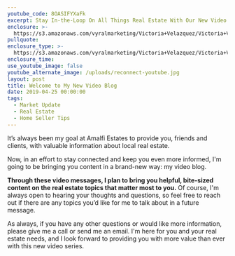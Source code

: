 ```yaml
---
youtube_code: 8OASIFYXaFk
excerpt: Stay In-the-Loop On All Things Real Estate With Our New Video Blog
enclosure: >-
  https://s3.amazonaws.com/vyralmarketing/Victoria+Velazquez/Victoria+Velazquez+-+FB+Ad+Working.mp4
pullquote:
enclosure_type: >-
  https://s3.amazonaws.com/vyralmarketing/Victoria+Velazquez/Victoria+Velazquez+-+FB+Ad+Working.mp4
enclosure_time:
use_youtube_image: false
youtube_alternate_image: /uploads/reconnect-youtube.jpg
layout: post
title: Welcome to My New Video Blog
date: 2019-04-25 00:00:00
tags:
  - Market Update
  - Real Estate
  - Home Seller Tips
---
```


It’s always been my goal at Amalfi Estates to provide you, friends and clients, with valuable information about local real estate.

Now, in an effort to stay connected and keep you even more informed, I'm going to be bringing you content in a brand-new way: my video blog.

**Through these video messages, I plan to bring you helpful, bite-sized content on the real estate topics that matter most to you.** Of course, I'm always open to hearing your thoughts and questions, so feel free to reach out if there are any topics you’d like for me to talk about in a future message.

As always, if you have any other questions or would like more information, please give me a call or send me an email. I'm here for you and your real estate needs, and I look forward to providing you with more value than ever with this new video series.
